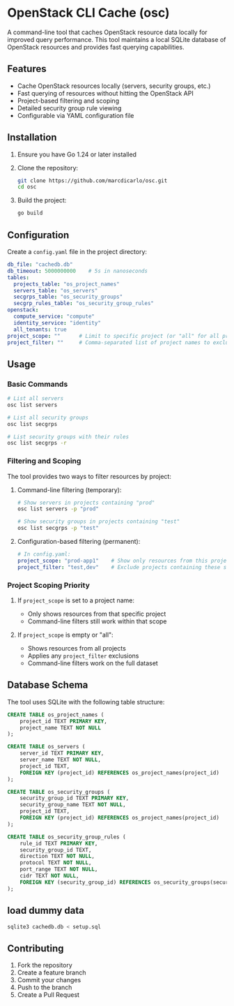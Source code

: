 # OpenStack CLI Cache (osc)

A command-line tool that caches OpenStack resource data locally for improved query performance. This tool maintains a local SQLite database of OpenStack resources and provides fast querying capabilities.

## Features

- Cache OpenStack resources locally (servers, security groups, etc.)
- Fast querying of resources without hitting the OpenStack API
- Project-based filtering and scoping
- Detailed security group rule viewing
- Configurable via YAML configuration file

## Installation

1. Ensure you have Go 1.24 or later installed
2. Clone the repository:

   ```bash
   git clone https://github.com/marcdicarlo/osc.git
   cd osc
   ```

3. Build the project:

   ```bash
   go build
   ```

## Configuration

Create a `config.yaml` file in the project directory:

```yaml
db_file: "cachedb.db"
db_timeout: 5000000000    # 5s in nanoseconds
tables:
  projects_table: "os_project_names"
  servers_table: "os_servers"
  secgrps_table: "os_security_groups"
  secgrp_rules_table: "os_security_group_rules"
openstack:
  compute_service: "compute"
  identity_service: "identity"
  all_tenants: true
project_scope: ""      # Limit to specific project (or "all" for all projects)
project_filter: ""     # Comma-separated list of project names to exclude
```

## Usage

### Basic Commands

```bash
# List all servers
osc list servers

# List all security groups
osc list secgrps

# List security groups with their rules
osc list secgrps -r
```

### Filtering and Scoping

The tool provides two ways to filter resources by project:

1. Command-line filtering (temporary):

   ```bash
   # Show servers in projects containing "prod"
   osc list servers -p "prod"

   # Show security groups in projects containing "test"
   osc list secgrps -p "test"
   ```

2. Configuration-based filtering (permanent):

   ```yaml
   # In config.yaml:
   project_scope: "prod-app1"    # Show only resources from this project
   project_filter: "test,dev"    # Exclude projects containing these strings
   ```

### Project Scoping Priority

1. If `project_scope` is set to a project name:
   - Only shows resources from that specific project
   - Command-line filters still work within that scope

2. If `project_scope` is empty or "all":
   - Shows resources from all projects
   - Applies any `project_filter` exclusions
   - Command-line filters work on the full dataset

## Database Schema

The tool uses SQLite with the following table structure:

```sql
CREATE TABLE os_project_names (
    project_id TEXT PRIMARY KEY,
    project_name TEXT NOT NULL
);

CREATE TABLE os_servers (
    server_id TEXT PRIMARY KEY,
    server_name TEXT NOT NULL,
    project_id TEXT,
    FOREIGN KEY (project_id) REFERENCES os_project_names(project_id)
);

CREATE TABLE os_security_groups (
    security_group_id TEXT PRIMARY KEY,
    security_group_name TEXT NOT NULL,
    project_id TEXT,
    FOREIGN KEY (project_id) REFERENCES os_project_names(project_id)
);

CREATE TABLE os_security_group_rules (
    rule_id TEXT PRIMARY KEY,
    security_group_id TEXT,
    direction TEXT NOT NULL,
    protocol TEXT NOT NULL,
    port_range TEXT NOT NULL,
    cidr TEXT NOT NULL,
    FOREIGN KEY (security_group_id) REFERENCES os_security_groups(security_group_id)
);
```

## load dummy data

```sh
sqlite3 cachedb.db < setup.sql
```

## Contributing

1. Fork the repository
2. Create a feature branch
3. Commit your changes
4. Push to the branch
5. Create a Pull Request
